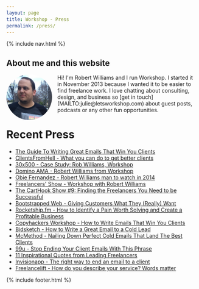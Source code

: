 ```yaml
---
layout: page
title: Workshop - Press
permalink: /press/
---
```


{% include nav.html %}



## About me and this website

<img src="/images/rob-bob.jpg" align="left" style="width: 120px; border-radius: 120px; margin-right: 1em;">
Hi! I'm Robert Williams and I run Workshop. I started it in November 2013 because I wanted it to be easier to find freelance work. I love chatting about consulting, design, and business so [get in touch](MAILTO:julie@letsworkshop.com) about guest posts, podcasts or any other fun opportunities. 

# Recent Press

- [The Guide To Writing Great Emails That Win You Clients](http://doubleyourfreelancing.com/guide-to-writing-client-emails/)
- [ClientsFromHell - What you can do to get better clients](http://clientsfromhell.net/post/136671679428/what-you-can-do-to-get-better-clients)
- [30x500 - Case Study: Rob Williams, Workshop](https://30x500.com/case-study-rob-williams-workshop/)
- [Domino AMA - Robert Williams from Workshop](https://www.askdomino.com/freelance/question/53/INTERVIEW---Robert-Williams-from-Workshop)
- [Obie Fernandez - Robert Williams man to watch in 2014](http://blog.obiefernandez.com/content/2014/01/robert-williams-man-to-watch-in-2014.html)
- [Freelancers' Show - Workshop with Robert Williams](https://devchat.tv/freelancers/153-fs-workshop-with-robert-williams)
- [The CartHook Show #9: Finding the Freelancers You Need to be Successful](http://blog.carthook.com/the-carthook-show-9-robert-williams-of-lets-workshop-on-finding-the-freelancers-you-need-to-be-successful/)
- [Bootstrapped Web - Giving Customers What They (Really) Want](http://bootstrappedweb.com/64-giving-customers-really-want-w-robert-williams-workshop/)
- [Rocketship.fm - How to Identify a Pain Worth Solving and Create a Profitable Business](http://rocketship.fm/episodes/ep-45-robert-williams/)
- [Copyhackers Workshop - How to Write Emails That Win You Clients](https://www.youtube.com/watch?v=9MzauNgbBYE)
- [Bidsketch - How to Write a Great Email to a Cold Lead](https://blog.bidsketch.com/sales/cold-email/)
- [McMethod - Nailing Down Perfect Cold Emails That Land The Best Clients](http://www.themcmethod.com/episode-99-rob-williams-emails-win-clients-get-better-clients/)
- [99u - Stop Ending Your Client Emails With This Phrase](http://99u.com/workbook/52469/stop-ending-your-client-emails-with-this-phrase)
- [11 Inspirational Quotes from Leading Freelancers](http://www.freelancebusinessguide.com/2015/07/11-inspirational-quotes-from-leading-freelancers/)
- [Invisionapp - The right way to end an email to a client](http://blog.invisionapp.com/client-emails/)
- [Freelancelift - How do you describe your service? Words matter](https://www.freelancelift.com/describing-your-freelance-service-with-rob-williams/)


{% include footer.html %}

